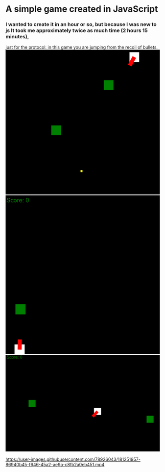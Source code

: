 # A simple game created in JavaScript
### I wanted to create it in an hour or so, but because I was new to js It took me approximately twice as much time (2 hours 15 minutes),
just for the protocol: in this game you are jumping from the recoil of bullets.
![This is a alt text.](/examples/sample1.png "This is a sample image.")
![This is a alt text.](/examples/sample2.png "This is a sample image.")
![This is a alt text.](/examples/sample3.png "This is a sample image.")
    

    
    







https://user-images.githubusercontent.com/78926043/181251957-86940b45-f646-45a2-ae9a-c8fb2a0eb451.mp4




